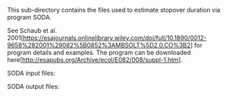 This sub-directory contains the files used to estimate stopover duration via program SODA.

See Schaub et al. 2001[https://esajournals.onlinelibrary.wiley.com/doi/full/10.1890/0012-9658%282001%29082%5B0852%3AMBSOLT%5D2.0.CO%3B2] for program details and examples. The program can be downloaded here[http://esapubs.org/Archive/ecol/E082/008/suppl-1.htm].

SODA input files: 

SODA output files: 
